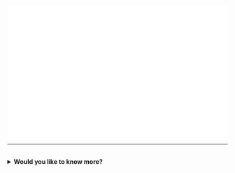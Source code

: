 <div width="100%">
<img width="850px" height="300px" src="https://raw.githubusercontent.com/Thomashighbaugh/Thomashighbaugh/master/banner.svg" />

  <br />
  <hr />
  <br />
<details>
<summary> <b>Would you like to know more?</b></summary>
<br/>

<a href="https://thomasleonhighbaugh.me"> <img width="200px" src="./buttons/portfolio-button.svg" alt="Portfolio"/> </a>
<a href="https://resume-thomas-leon-highbaugh.vercel.app/" > <img width="200px" src="./buttons/resume.svg" alt="Resume"> </a>
<a href="https://biolink-delta.vercel.app"> <img width="200px" float="right" src="./buttons/contact_button.svg" alt="contact button"/></a>
  <br />
  <hr />
  <br />

  <details> <summmary><b>About This Image</b></summmary>
        <h3>About the Image Itself</h3>
        <p>The image is meant to simulate the menu of early digital cable television from the mid to late 1990s I remember as a kid. </p>
        <p>Using the style of these throwback menus gives me a good excuse for some glitch animations, which are especially fitting in this context.</p>
        <h3>Underlying Technical Functionality</h3>
        <p>This SVG image is actually written essentially as a typical webpage, with HTML5 elements, an internal style sheet, inline styles and internal Javascript functionality.</p>
        <p>Because GitHub's Markdown rendering engine will render SVGs, I am essentially able to change the "page's" extension to svg, embed it in an image tag and it will render on GitHub animations and all. </p>
        <p>The buttons at the bottom even work as clickable links, however you first would have to click the image and be taken to just the raw image then click the button again to see the link, thus I also provided the same links in matching buttons in the dropdown above as well.</p>
        <p><b>Note:</b> Getting the arrow keys to select menu items is still on the to-do list. As is better arranging and cleaning up the SVG's code. </p>
        <br />
        <hr />
        <br />

</details>
<details>
    <summary><b>Account Stats</b></summary>
      <img src="https://raw.githubusercontent.com/Thomashighbaugh/github-stats/master/generated/overview.svg#gh-dark-mode-only" alt="user stats"/>
    <img src="https://raw.githubusercontent.com/Thomashighbaugh/github-stats/master/generated/languages.svg#gh-dark-mode-only" alt="user stats" />
    <!--STARTS_HERE_QUOTE_README-->
<i>❝elgoog.im (Google spelled backwards) is a mirrored website of Google Search with horizontally flipped search results, also known as a “Google mirror”. An unofficial elgooG website was created by All Too Flat “for fun”, which started to gain popularity in 2002❞</i>
<!--ENDS_HERE_QUOTE_README-->
  
<!--START_SECTION:activity-->
1. 🎉 Merged PR [#176](https://github.com/Thomashighbaugh/crazy-wise-gatsby-starter/pull/176) in [Thomashighbaugh/crazy-wise-gatsby-starter](https://github.com/Thomashighbaugh/crazy-wise-gatsby-starter)
2. 🎉 Merged PR [#30](https://github.com/Thomashighbaugh/mern-contact-keeper/pull/30) in [Thomashighbaugh/mern-contact-keeper](https://github.com/Thomashighbaugh/mern-contact-keeper)
3. 🎉 Merged PR [#27](https://github.com/Thomashighbaugh/mern-contact-keeper/pull/27) in [Thomashighbaugh/mern-contact-keeper](https://github.com/Thomashighbaugh/mern-contact-keeper)
4. ❌ Closed PR [#6](https://github.com/Thomashighbaugh/mern-contact-keeper/pull/6) in [Thomashighbaugh/mern-contact-keeper](https://github.com/Thomashighbaugh/mern-contact-keeper)
5. 🎉 Merged PR [#9](https://github.com/Thomashighbaugh/mern-contact-keeper/pull/9) in [Thomashighbaugh/mern-contact-keeper](https://github.com/Thomashighbaugh/mern-contact-keeper)
<!--END_SECTION:activity-->
  
    <br />
    <hr />
    <br />
  </details>

  </details>
  
